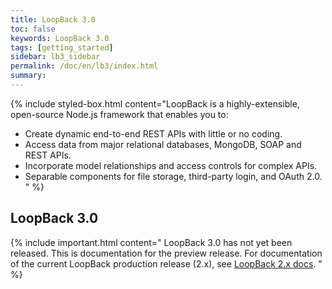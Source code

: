 ```yaml
---
title: LoopBack 3.0
toc: false
keywords: LoopBack 3.0
tags: [getting_started]
sidebar: lb3_sidebar
permalink: /doc/en/lb3/index.html
summary:
---
```


{% include styled-box.html content="LoopBack is a highly-extensible, open-source Node.js framework that enables you to:

- Create dynamic end-to-end REST APIs with little or no coding.
- Access data from major relational databases, MongoDB, SOAP and REST APIs.
- Incorporate model relationships and access controls for complex APIs.
- Separable components for file storage, third-party login, and OAuth 2.0.
" %}

## LoopBack 3.0

{% include important.html content="
LoopBack 3.0 has not yet been released.  This is documentation for the preview release.
For documentation of the current LoopBack production release (2.x),
see [LoopBack 2.x docs](../lb2).
" %}
